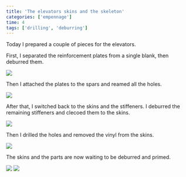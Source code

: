 ```yaml
---
title: 'The elevators skins and the skeleton'
categories: ['empennage']
time: 4
tags: ['drilling', 'deburring']
---
```


Today I prepared a couple of pieces for the elevators.

<!-- more -->

First, I separated the reinforcement plates from a single blank, then deburred them.

![](0-reinforcement-plates-separated.jpeg)

Then I attached the plates to the spars and reamed all the holes.

![](1-plates-holes-reamed.jpeg)

After that, I switched back to the skins and the stiffeners. I deburred the remaining stiffeners and clecoed them to the skins.

![](2-stiffeners-clecoed.jpeg)

Then I drilled the holes and removed the vinyl from the skins.

![](3-all-holes-drilled.jpeg)

The skins and the parts are now waiting to be deburred and primed. 

![](4-vinyl-removed.jpeg)
![](5-part-waiting-deburring.jpeg)
